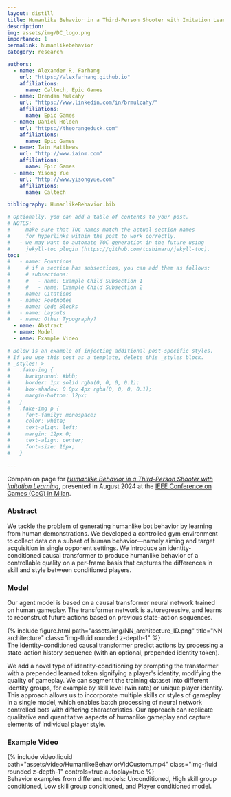 ```yaml
---
layout: distill
title: Humanlike Behavior in a Third-Person Shooter with Imitation Learning
description: 
img: assets/img/DC_logo.png
importance: 1
permalink: humanlikebehavior
category: research

authors:
  - name: Alexander R. Farhang
    url: "https://alexfarhang.github.io"
    affiliations:
      name: Caltech, Epic Games
  - name: Brendan Mulcahy
    url: "https://www.linkedin.com/in/brmulcahy/"
    affiliations:
      name: Epic Games
  - name: Daniel Holden
    url: "https://theorangeduck.com"
    affiliations:
      name: Epic Games
  - name: Iain Matthews
    url: "http://www.iainm.com"
    affiliations:
      name: Epic Games
  - name: Yisong Yue
    url: "http://www.yisongyue.com"
    affiliations:
      name: Caltech

bibliography: HumanlikeBehavior.bib

# Optionally, you can add a table of contents to your post.
# NOTES:
#   - make sure that TOC names match the actual section names
#     for hyperlinks within the post to work correctly.
#   - we may want to automate TOC generation in the future using
#     jekyll-toc plugin (https://github.com/toshimaru/jekyll-toc).
toc:
#   - name: Equations
#     # if a section has subsections, you can add them as follows:
#     # subsections:
#     #   - name: Example Child Subsection 1
#     #   - name: Example Child Subsection 2
#   - name: Citations
#   - name: Footnotes
#   - name: Code Blocks
#   - name: Layouts
#   - name: Other Typography?
  - name: Abstract
  - name: Model
  - name: Example Video

# Below is an example of injecting additional post-specific styles.
# If you use this post as a template, delete this _styles block.
# _styles: >
#   .fake-img {
#     background: #bbb;
#     border: 1px solid rgba(0, 0, 0, 0.1);
#     box-shadow: 0 0px 4px rgba(0, 0, 0, 0.1);
#     margin-bottom: 12px;
#   }
#   .fake-img p {
#     font-family: monospace;
#     color: white;
#     text-align: left;
#     margin: 12px 0;
#     text-align: center;
#     font-size: 16px;
#   }

---
```


Companion page for [*Humanlike Behavior in a Third-Person Shooter with Imitation Learning*](assets/pdf/Humanlike_Behavior.pdf)<d-cite key="farhang2024Humanlike"></d-cite>, presented in August 2024 at the [IEEE Conference on Games (CoG) in Milan](https://2024.ieee-cog.org).

### Abstract

We tackle the problem of generating humanlike bot behavior by learning from human demonstrations. We developed a controlled gym environment to collect data on a subset of human behavior—namely aiming and target acquisition in single opponent settings. We introduce an identity-conditioned causal transformer to produce humanlike behavior of a controllable quality on a per-frame basis that captures the differences in skill and style between conditioned players.


### Model
Our agent model is based on a causal transformer neural network trained on human gameplay.  The transformer network is autoregressive, and learns to reconstruct future actions based on previous state-action sequences.  

<div class="row">
    <div class="col-sm mt-3 mt-md-0">
        {% include figure.html path="assets/img/NN_architecture_ID.png" title="NN architecture" class="img-fluid rounded z-depth-1" %}
    </div>
</div>
<div class="caption">
    The Identity-conditioned causal transformer predict actions by processing a state-action history sequence (with an optional, prepended identity token).
</div>

We add a novel type of identity-conditioning by prompting the transformer with a prepended learned token signifying a player's identity, modifying the quality of gameplay.  We can segment the training dataset into different identity groups, for example by skill level (win rate) or unique player identity.  This approach allows us to incorporate multiple skills or styles of gameplay in a single model, which enables batch processing of neural network controlled bots with differing characteristics.  Our approach can replicate qualitative and quantitative aspects of humanlike gameplay and capture elements of individual player style.

### Example Video

<div class="row justify-content-sm-center">
    <div class="col-sm mt-3 mt-md-0">
        {% include video.liquid path="assets/video/HumanlikeBehaviorVidCustom.mp4" class="img-fluid rounded z-depth-1" controls=true autoplay=true %}
    </div>
</div>
<div class="caption">
  Behavior examples from different models: Unconditioned, High skill group conditioned, Low skill group conditioned, and Player conditioned model.
</div>

